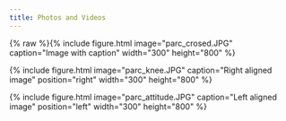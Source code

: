 ```yaml
---
title: Photos and Videos
---
```


{% raw %}{% include figure.html image="parc_crosed.JPG" caption="Image with caption" width="300" height="800" %}

{% include figure.html image="parc_knee.JPG" caption="Right aligned image" position="right" width="300" height="800" %}

{% include figure.html image="parc_attitude.JPG" caption="Left aligned image" position="left" width="300" height="800" %}

